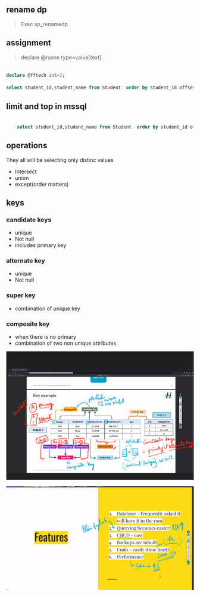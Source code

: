 
## rename dp
> Exec sp_renamedp

## assignment

>declare @name type=value[text]

```sql

declare @fftech int=2;

select student_id,student_name from Student  order by student_id offset 0 rows fetch next @fftech rows only;
```

## limit and top in mssql


```sql

    select student_id,student_name from Student  order by student_id offset 0 rows fetch next 2 rows only;
```
## operations

They all will be selecting only distinc values 
- Intersect
- union
- except(order matters)

## keys

### candidate keys
- unique
- Not null
- includes primary key
### alternate key
  - unique
- Not null
### super key
- combination of unique key
### composite key
- when there is no primary
- combination of two non unique attributes

![asa](https://github.com/sabeshshaswath/notes/blob/april_29/Screenshot%202024-04-29%20142733.png)

![db](Screenshot%202024-04-24%20121231.png)


